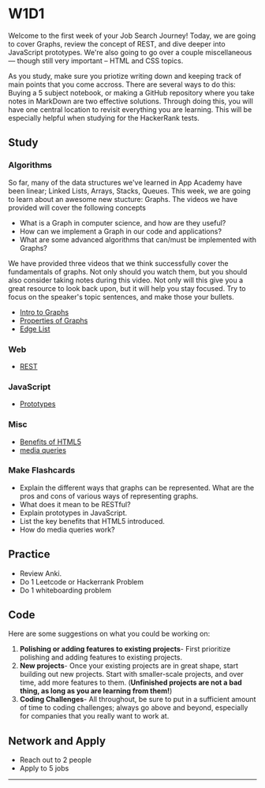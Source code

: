 # W1D1

Welcome to the first week of your Job Search Journey! Today, we are going to cover Graphs, review the concept of REST, and dive deeper into JavaScript prototypes. We're also going to go over a couple miscellaneous — though still very important – HTML and CSS topics.

As you study, make sure you priotize writing down and keeping track of main points that you come accross. There are several ways to do this: Buying a 5 subject notebook, or making a GitHub repository where you take notes in MarkDown are two effective solutions. Through doing this, you will have one central location to revisit everything you are learning. This will be especially helpful when studying for the HackerRank tests.

## Study

### Algorithms

So far, many of the data structures we've learned in App Academy have been linear; Linked Lists, Arrays, Stacks, Queues. This week, we are going to learn about an awesome new stucture: Graphs. The videos we have provided will cover the following concepts

- What is a Graph in computer science, and how are they useful?
- How can we implement a Graph in our code and applications?
- What are some advanced algorithms that can/must be implemented with Graphs?

We have provided three videos that we think successfully cover the fundamentals of graphs. Not only should you watch them, but you should also consider taking notes during this video. Not only will this give you a great resource to look back upon, but it will help you stay focused. Try to focus on the speaker's topic sentences, and make those your bullets.

* [Intro to Graphs](https://www.youtube.com/watch?v=gXgEDyodOJU)
* [Properties of Graphs](https://www.youtube.com/watch?v=AfYqN3fGapc)
* [Edge List](https://www.youtube.com/watch?v=ZdY1Fp9dKzs&index=40&list=PL2_aWCzGMAwI3W_JlcBbtYTwiQSsOTa6P)

### Web

* [REST](https://codewords.recurse.com/issues/five/what-restful-actually-means)

### JavaScript

* [Prototypes](https://javascript.info/function-prototype)

### Misc

* [Benefits of HTML5](https://tympanus.net/codrops/2011/11/24/top-10-reasons-to-use-html5-right-now/)
* [media queries](https://www.w3schools.com/css/css_rwd_mediaqueries.asp)

### Make Flashcards

* Explain the different ways that graphs can be represented. What are the
  pros and cons of various ways of representing graphs.
* What does it mean to be RESTful?
* Explain prototypes in JavaScript.
* List the key benefits that HTML5 introduced.
* How do media queries work?

## Practice

* Review Anki.
* Do 1 Leetcode or Hackerrank Problem
* Do 1 whiteboarding problem

## Code

Here are some suggestions on what you could be working on:

1. **Polishing or adding features to existing projects**- First prioritize polishing and adding features to existing projects.
1. **New projects**- Once your existing projects are in great shape, start building out new projects. Start with smaller-scale projects, and over time, add more features to them. (**Unfinished projects are not a bad thing, as long as you are learning from them!**)
1. **Coding Challenges**- All throughout, be sure to put in a sufficient amount of time to coding challenges; always go above and beyond, especially for companies that you really want to work at.

## Network and Apply

* Reach out to 2 people
* Apply to 5 jobs

---



   